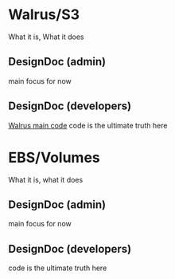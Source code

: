 # Walrus/S3
What it is, What it does

## DesignDoc (admin)
main focus for now

## DesignDoc (developers)
[Walrus main code](https://github.com/eucalyptus/eucalyptus/blob/master/clc/modules/walrus/src/main/java/edu/ucsb/eucalyptus/cloud/ws/WalrusManager.java)
code is the ultimate truth here

# EBS/Volumes
What it is, what it does

## DesignDoc (admin)
main focus for now

## DesignDoc (developers)
code is the ultimate truth here

